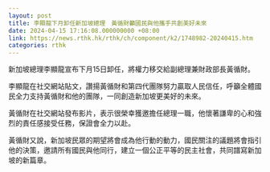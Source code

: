 ```yaml
---
layout: post
title: 李顯龍下月卸任新加坡總理　黃循財籲國民與他攜手共創美好未來
date: 2024-04-15 17:16:08.000000000 +08:00
link: https://news.rthk.hk/rthk/ch/component/k2/1748982-20240415.htm
categories: rthk
---
```


新加坡總理李顯龍宣布下月15日卸任，將權力移交給副總理兼財政部長黃循財。

李顯龍在社交網站貼文，讚揚黃循財和第四代團隊努力贏取人民信任，呼籲全體國民全力支持黃循財和他的團隊，一同創造新加坡更美好的未來。

黃循財在社交網站發布影片，表示很榮幸獲邀擔任總理一職，他懷著謙卑的心和強烈的責任感接受任務，保證會全力以赴。

黃循財又說，新加坡民眾的期望將會成為他行動的動力，國民關注的議題將會指引他的決策，邀請所有國民與他同行，建立一個公正平等的民主社會，共同譜寫新加坡的新篇章。

